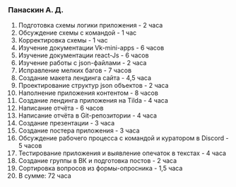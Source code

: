 ### Панаскин А. Д.
1. Подготовка схемы логики приложения - 2 часа
2. Обсуждение схемы с командой - 1 час
3. Корректировка схемы - 1 час
4. Изучение документации Vk-mini-apps - 6 часов
5. Изучение документации react-Js - 6 часов
6. Изучение работы с json-файлами - 2 часа
7. Исправление мелких багов - 7 часов
8. Создание макета лендинга сайта - 4,5 часа
9. Проектирование структур json объектов - 2 часа
10. Наполнение приложения контентом - 8 часов
11. Создание лендинга приложения на Tilda - 4 часа
12. Написание отчёта - 6 часов
13. Написание отчёта в Git-репозитории - 4 часа
14. Создание презентации - 3 часа
15. Создание постера приложения - 3 часа
16. Обсуждение рабочего процесса с командой и куратором в Discord - 5 часов
17. Тестирование приложения и выявление опечаток в текстах - 4 часа
19. Создание группы в ВК и подготовка постов - 2 часа
20. Сортировка вопросов из формы-опросника - 1,5 часа
21. В сумме: 72 часа

